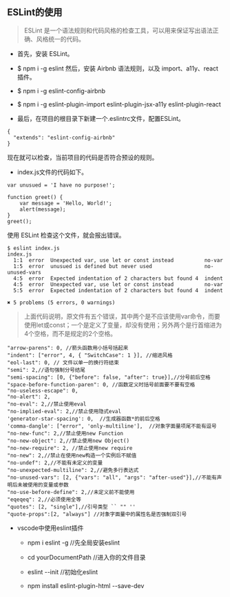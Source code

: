 ## ESLint的使用
>ESLint 是一个语法规则和代码风格的检查工具，可以用来保证写出语法正确、风格统一的代码。

- 首先，安装 ESLint。

- $ npm i -g eslint
然后，安装 Airbnb 语法规则，以及 import、a11y、react 插件。

- $ npm i -g eslint-config-airbnb
- $ npm i -g eslint-plugin-import eslint-plugin-jsx-a11y eslint-plugin-react
- 最后，在项目的根目录下新建一个.eslintrc文件，配置ESLint。

```
{
  "extends": "eslint-config-airbnb"
}
```


现在就可以检查，当前项目的代码是否符合预设的规则。

- index.js文件的代码如下。

```
var unusued = 'I have no purpose!';

function greet() {
    var message = 'Hello, World!';
    alert(message);
}
greet();
```




使用 ESLint 检查这个文件，就会报出错误。

```
$ eslint index.js
index.js
  1:1  error  Unexpected var, use let or const instead          no-var
  1:5  error  unusued is defined but never used                 no-unused-vars
  4:5  error  Expected indentation of 2 characters but found 4  indent
  4:5  error  Unexpected var, use let or const instead          no-var
  5:5  error  Expected indentation of 2 characters but found 4  indent

✖ 5 problems (5 errors, 0 warnings)
```
>上面代码说明，原文件有五个错误，其中两个是不应该使用var命令，而要使用let或const；一个是定义了变量，却没有使用；另外两个是行首缩进为4个空格，而不是规定的2个空格。


```
"arrow-parens": 0, //箭头函数用小括号括起来
"indent": ["error", 4, { "SwitchCase": 1 }], //缩进风格
"eol-last": 0, // 文件以单一的换行符结束
"semi": 2,//语句强制分号结尾
"semi-spacing": [0, {"before": false, "after": true}],//分号前后空格
"space-before-function-paren": 0, //函数定义时括号前面要不要有空格
"no-useless-escape": 0,
"no-alert": 2,
"no-eval": 2,//禁止使用eval
"no-implied-eval": 2,//禁止使用隐式eval
'generator-star-spacing': 0,  //生成器函数*的前后空格
'comma-dangle': ["error", 'only-multiline'],  //对象字面量项尾不能有逗号
"no-new-func": 2,//禁止使用new Function
"no-new-object": 2,//禁止使用new Object()
"no-new-require": 2, //禁止使用new require
"no-new": 2,//禁止在使用new构造一个实例后不赋值
"no-undef": 2,//不能有未定义的变量
"no-unexpected-multiline": 2,//避免多行表达式
"no-unused-vars": [2, {"vars": "all", "args": "after-used"}],//不能有声明后未被使用的变量或参数
"no-use-before-define": 2,//未定义前不能使用
"eqeqeq": 2,//必须使用全等
"quotes": [2, "single"],//引号类型 `` "" ''
"quote-props":[2, "always"] //对象字面量中的属性名是否强制双引号
```

- vscode中使用eslint插件

  + npm i eslint -g          //先全局安装eslint
  + cd yourDocumentPath      //进入你的文件目录
  + eslint --init        //初始化eslint
  
  + npm install eslint-plugin-html --save-dev
